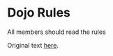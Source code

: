 Dojo Rules
==========

All members should read the rules

Original text [here](https://github.com/deadlyvipers).
